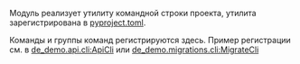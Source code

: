 Модуль реализует утилиту командной строки проекта, утилита зарегистрирована в [pyproject.toml](../../pyproject.toml).

Команды и группы команд регистрируются здесь. 
Пример регистрации см. в [de_demo.api.cli:ApiCli](../api/cli.py) или [de_demo.migrations.cli:MigrateCli](../migrations/cli.py)  
